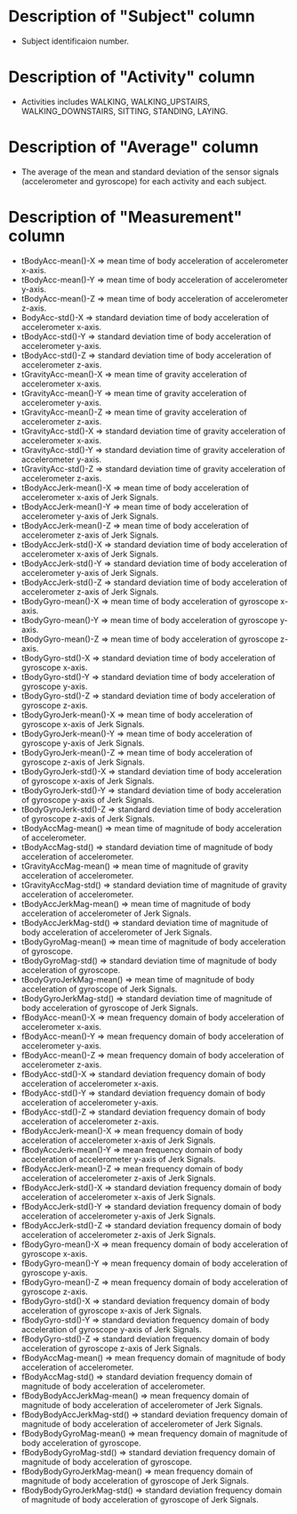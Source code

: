 
Description of "Subject" column
===============================
* Subject identificaion number.

Description of "Activity" column
===============================
* Activities includes WALKING, WALKING_UPSTAIRS, WALKING_DOWNSTAIRS, SITTING, STANDING, LAYING.

Description of "Average" column
===============================
* The average of the mean and standard deviation of the sensor signals (accelerometer and gyroscope) for each activity and each subject.

Description of "Measurement" column
===================================
* tBodyAcc-mean()-X => mean time of body acceleration of accelerometer x-axis.
* tBodyAcc-mean()-Y => mean time of body acceleration of accelerometer y-axis.
* tBodyAcc-mean()-Z => mean time of body acceleration of accelerometer z-axis.
* BodyAcc-std()-X => standard deviation time of body acceleration of accelerometer x-axis.
* tBodyAcc-std()-Y => standard deviation time of body acceleration of accelerometer y-axis.
* tBodyAcc-std()-Z => standard deviation time of body acceleration of accelerometer z-axis.
* tGravityAcc-mean()-X => mean time of gravity acceleration of accelerometer x-axis.
* tGravityAcc-mean()-Y => mean time of gravity acceleration of accelerometer y-axis.
* tGravityAcc-mean()-Z => mean time of gravity acceleration of accelerometer z-axis.
* tGravityAcc-std()-X => standard deviation time of gravity acceleration of accelerometer x-axis.
* tGravityAcc-std()-Y => standard deviation time of gravity acceleration of accelerometer y-axis.
* tGravityAcc-std()-Z => standard deviation time of gravity acceleration of accelerometer z-axis.
* tBodyAccJerk-mean()-X => mean time of body acceleration of accelerometer x-axis of Jerk Signals.
* tBodyAccJerk-mean()-Y => mean time of body acceleration of accelerometer y-axis of Jerk Signals.
* tBodyAccJerk-mean()-Z => mean time of body acceleration of accelerometer z-axis of Jerk Signals.
* tBodyAccJerk-std()-X => standard deviation time of body acceleration of accelerometer x-axis of Jerk Signals.
* tBodyAccJerk-std()-Y => standard deviation time of body acceleration of accelerometer y-axis of Jerk Signals.
* tBodyAccJerk-std()-Z => standard deviation time of body acceleration of accelerometer z-axis of Jerk Signals.
* tBodyGyro-mean()-X => mean time of body acceleration of gyroscope x-axis.
* tBodyGyro-mean()-Y => mean time of body acceleration of gyroscope y-axis.
* tBodyGyro-mean()-Z => mean time of body acceleration of gyroscope z-axis.
* tBodyGyro-std()-X => standard deviation time of body acceleration of gyroscope x-axis.
* tBodyGyro-std()-Y => standard deviation time of body acceleration of gyroscope y-axis.
* tBodyGyro-std()-Z => standard deviation time of body acceleration of gyroscope z-axis.
* tBodyGyroJerk-mean()-X => mean time of body acceleration of gyroscope x-axis of Jerk Signals.
* tBodyGyroJerk-mean()-Y => mean time of body acceleration of gyroscope y-axis of Jerk Signals.
* tBodyGyroJerk-mean()-Z => mean time of body acceleration of gyroscope z-axis of Jerk Signals.
* tBodyGyroJerk-std()-X => standard deviation time of body acceleration of gyroscope x-axis of Jerk Signals.
* tBodyGyroJerk-std()-Y => standard deviation time of body acceleration of gyroscope y-axis of Jerk Signals.
* tBodyGyroJerk-std()-Z => standard deviation time of body acceleration of gyroscope z-axis of Jerk Signals.
* tBodyAccMag-mean() => mean time of magnitude of body acceleration of accelerometer.
* tBodyAccMag-std() => standard deviation time of magnitude of body acceleration of accelerometer.
* tGravityAccMag-mean() => mean time of magnitude of gravity acceleration of accelerometer.
* tGravityAccMag-std() => standard deviation time of magnitude of gravity acceleration of accelerometer.
* tBodyAccJerkMag-mean() => mean time of magnitude of body acceleration of accelerometer of Jerk Signals.
* tBodyAccJerkMag-std() => standard deviation time of magnitude of body acceleration of accelerometer of Jerk Signals.
* tBodyGyroMag-mean() => mean time of magnitude of body acceleration of gyroscope.
* tBodyGyroMag-std() => standard deviation time of magnitude of body acceleration of gyroscope.
* tBodyGyroJerkMag-mean() => mean time of magnitude of body acceleration of gyroscope of Jerk Signals.
* tBodyGyroJerkMag-std() => standard deviation time of magnitude of body acceleration of gyroscope of Jerk Signals.
* fBodyAcc-mean()-X => mean frequency domain of body acceleration of accelerometer x-axis.
* fBodyAcc-mean()-Y => mean frequency domain of body acceleration of accelerometer y-axis.
* fBodyAcc-mean()-Z => mean frequency domain of body acceleration of accelerometer z-axis.
* fBodyAcc-std()-X => standard deviation frequency domain of body acceleration of accelerometer x-axis.
* fBodyAcc-std()-Y => standard deviation frequency domain of body acceleration of accelerometer y-axis.
* fBodyAcc-std()-Z => standard deviation frequency domain of body acceleration of accelerometer z-axis.
* fBodyAccJerk-mean()-X => mean frequency domain of body acceleration of accelerometer x-axis of Jerk Signals.
* fBodyAccJerk-mean()-Y => mean frequency domain of body acceleration of accelerometer y-axis of Jerk Signals.
* fBodyAccJerk-mean()-Z => mean frequency domain of body acceleration of accelerometer z-axis of Jerk Signals.
* fBodyAccJerk-std()-X => standard deviation frequency domain of body acceleration of accelerometer x-axis of Jerk Signals.
* fBodyAccJerk-std()-Y => standard deviation frequency domain of body acceleration of accelerometer y-axis of Jerk Signals.
* fBodyAccJerk-std()-Z => standard deviation frequency domain of body acceleration of accelerometer z-axis of Jerk Signals.
* fBodyGyro-mean()-X => mean frequency domain of body acceleration of gyroscope x-axis.
* fBodyGyro-mean()-Y => mean frequency domain of body acceleration of gyroscope y-axis.
* fBodyGyro-mean()-Z => mean frequency domain of body acceleration of gyroscope z-axis.
* fBodyGyro-std()-X => standard deviation frequency domain of body acceleration of gyroscope x-axis of Jerk Signals.
* fBodyGyro-std()-Y => standard deviation frequency domain of body acceleration of gyroscope y-axis of Jerk Signals.
* fBodyGyro-std()-Z => standard deviation frequency domain of body acceleration of gyroscope z-axis of Jerk Signals.
* fBodyAccMag-mean() => mean frequency domain of magnitude of body acceleration of accelerometer.
* fBodyAccMag-std() => standard deviation frequency domain of magnitude of body acceleration of accelerometer.
* fBodyBodyAccJerkMag-mean() => mean frequency domain of magnitude of body acceleration of accelerometer of Jerk Signals.
* fBodyBodyAccJerkMag-std() => standard deviation frequency domain of magnitude of body acceleration of accelerometer of Jerk Signals.
* fBodyBodyGyroMag-mean() => mean frequency domain of magnitude of body acceleration of gyroscope.
* fBodyBodyGyroMag-std() => standard deviation frequency domain of magnitude of body acceleration of gyroscope.
* fBodyBodyGyroJerkMag-mean() => mean frequency domain of magnitude of body acceleration of gyroscope of Jerk Signals.
* fBodyBodyGyroJerkMag-std() => standard deviation frequency domain of magnitude of body acceleration of gyroscope of Jerk Signals.

